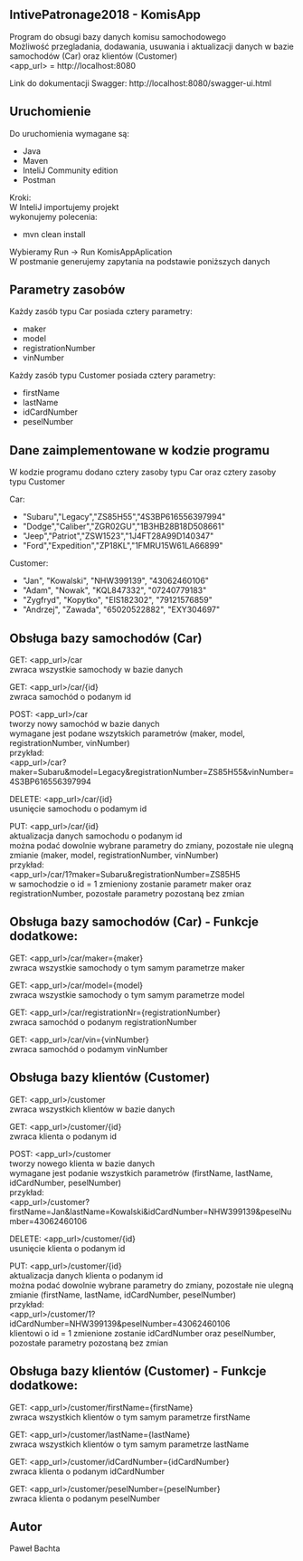 ## IntivePatronage2018 - KomisApp

Program do obsugi bazy danych komisu samochodowego <br />
Możliwość przegladania, dodawania, usuwania i aktualizacji danych w bazie samochodów (Car) oraz klientów (Customer)<br />
<app_url> = http://localhost:8080<br />

Link do dokumentacji Swagger: http://localhost:8080/swagger-ui.html

## Uruchomienie

Do uruchomienia wymagane są:
- Java
- Maven
- InteliJ Community edition
- Postman

Kroki: <br />
W InteliJ importujemy projekt <br />
wykonujemy polecenia: 
- mvn clean install <br />

Wybieramy Run -> Run KomisAppAplication <br />
W postmanie generujemy zapytania na podstawie poniższych danych


## Parametry zasobów

Każdy zasób typu Car posiada cztery parametry:
- maker
- model
- registrationNumber
- vinNumber

Każdy zasób typu Customer posiada cztery parametry:
- firstName
- lastName
- idCardNumber
- peselNumber

## Dane zaimplementowane w kodzie programu

W kodzie programu dodano cztery zasoby typu Car oraz cztery zasoby typu Customer<br />

Car:
- "Subaru","Legacy","ZS85H55","4S3BP616556397994"
- "Dodge","Caliber","ZGR02GU","1B3HB28B18D508661"
- "Jeep","Patriot","ZSW1523","1J4FT28A99D140347"
- "Ford","Expedition","ZP18KL","1FMRU15W61LA66899"

Customer:
- "Jan", "Kowalski", "NHW399139", "43062460106"
- "Adam", "Nowak", "KQL847332", "07240779183"
- "Zygfryd", "Kopytko", "EIS182302", "79121576859"
- "Andrzej", "Zawada", "65020522882", "EXY304697"

## Obsługa bazy samochodów (Car)

GET: <app_url>/car <br />
	zwraca wszystkie samochody w bazie danych
	
GET: <app_url>/car/{id} <br />
	zwraca samochód o podanym id
	
POST: <app_url>/car <br />
	tworzy nowy samochód w bazie danych <br />
	wymagane jest podane wszytskich parametrów (maker, model, registrationNumber, vinNumber) <br />
	przykład: <br />
	<app_url>/car?maker=Subaru&model=Legacy&registrationNumber=ZS85H55&vinNumber=4S3BP616556397994
	
DELETE: <app_url>/car/{id} <br />
	usunięcie samochodu o podamym id
	
PUT: <app_url>/car/{id} <br />
	aktualizacja danych samochodu o podanym id <br />
	można podać dowolnie wybrane parametry do zmiany, pozostałe nie ulegną zmianie (maker, model, registrationNumber, vinNumber) <br />
	przykład: <br />
	<app_url>/car/1?maker=Subaru&registrationNumber=ZS85H5 <br />
		w samochodzie o id = 1 zmieniony zostanie parametr maker oraz registrationNumber, pozostałe parametry pozostaną bez zmian
		
## Obsługa bazy samochodów (Car) - Funkcje dodatkowe:

GET: <app_url>/car/maker={maker} <br />
	zwraca wszystkie samochody o tym samym parametrze maker

GET: <app_url>/car/model={model} <br />
	zwraca wszystkie samochody o tym samym parametrze model

GET: <app_url>/car/registrationNr={registrationNumber} <br />
	zwraca samochód o podanym registrationNumber

GET: <app_url>/car/vin={vinNumber} <br />
	zwraca samochód o podamym vinNumber

## Obsługa bazy klientów (Customer)

GET: <app_url>/customer <br />
	zwraca wszystkich klientów w bazie danych
	
GET: <app_url>/customer/{id} <br />
	zwraca klienta o podanym id
	
POST: <app_url>/customer <br />
	tworzy nowego klienta w bazie danych <br />
	wymagane jest podanie wszystkich parametrów (firstName, lastName, idCardNumber, peselNumber) <br />
	przykład: <br />
	<app_url>/customer?firstName=Jan&lastName=Kowalski&idCardNumber=NHW399139&peselNumber=43062460106
	
DELETE: <app_url>/customer/{id} <br />
	usunięcie klienta o podanym id
	
PUT: <app_url>/customer/{id} <br />
	aktualizacja danych klienta o podanym id <br />
	można podać dowolnie wybrane parametry do zmiany, pozostałe nie ulegną zmianie (firstName, lastName, idCardNumber, peselNumber) <br />
	przykład: <br />
	<app_url>/customer/1?idCardNumber=NHW399139&peselNumber=43062460106 <br />
		klientowi o id = 1 zmienione zostanie idCardNumber oraz peselNumber, pozostałe parametry pozostaną bez zmian
		
## Obsługa bazy klientów (Customer) - Funkcje dodatkowe:
	
GET: <app_url>/customer/firstName={firstName} <br />
	zwraca wszystkich klientów o tym samym parametrze firstName
	
GET: <app_url>/customer/lastName={lastName} <br />
	zwraca wszystkich klientów o tym samym parametrze lastName

GET: <app_url>/customer/idCardNumber={idCardNumber} <br />
	zwraca klienta o podanym idCardNumber

GET: <app_url>/customer/peselNumber={peselNumber} <br />
	zwraca klienta o podanym peselNumber
		
		
## Autor

Paweł Bachta